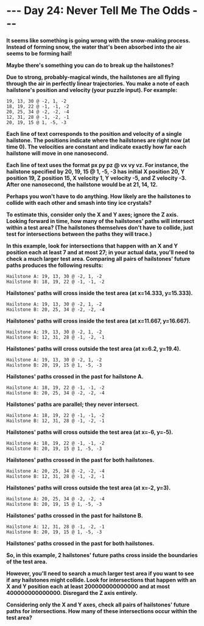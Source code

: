 # --- Day 24: Never Tell Me The Odds ---

**It seems like something is going wrong with the snow-making process. Instead of forming snow, the water that's been absorbed into the air seems to be forming hail!**

**Maybe there's something you can do to break up the hailstones?**

**Due to strong, probably-magical winds, the hailstones are all flying through the air in perfectly linear trajectories. You make a note of each hailstone's position and velocity (your puzzle input). For example:**

```
19, 13, 30 @ -2, 1, -2
18, 19, 22 @ -1, -1, -2
20, 25, 34 @ -2, -2, -4
12, 31, 28 @ -1, -2, -1
20, 19, 15 @ 1, -5, -3
```

**Each line of text corresponds to the position and velocity of a single hailstone. The positions indicate where the hailstones are right now (at time 0). The velocities are constant and indicate exactly how far each hailstone will move in one nanosecond.**

**Each line of text uses the format px py pz @ vx vy vz. For instance, the hailstone specified by 20, 19, 15 @ 1, -5, -3 has initial X position 20, Y position 19, Z position 15, X velocity 1, Y velocity -5, and Z velocity -3. After one nanosecond, the hailstone would be at 21, 14, 12.**

**Perhaps you won't have to do anything. How likely are the hailstones to collide with each other and smash into tiny ice crystals?**

**To estimate this, consider only the X and Y axes; ignore the Z axis. Looking forward in time, how many of the hailstones' paths will intersect within a test area? (The hailstones themselves don't have to collide, just test for intersections between the paths they will trace.)**

**In this example, look for intersections that happen with an X and Y position each at least 7 and at most 27; in your actual data, you'll need to check a much larger test area. Comparing all pairs of hailstones' future paths produces the following results:**

```
Hailstone A: 19, 13, 30 @ -2, 1, -2
Hailstone B: 18, 19, 22 @ -1, -1, -2
```

**Hailstones' paths will cross inside the test area (at x=14.333, y=15.333).**

```
Hailstone A: 19, 13, 30 @ -2, 1, -2
Hailstone B: 20, 25, 34 @ -2, -2, -4
```

**Hailstones' paths will cross inside the test area (at x=11.667, y=16.667).**

```
Hailstone A: 19, 13, 30 @ -2, 1, -2
Hailstone B: 12, 31, 28 @ -1, -2, -1
```

**Hailstones' paths will cross outside the test area (at x=6.2, y=19.4).**

```
Hailstone A: 19, 13, 30 @ -2, 1, -2
Hailstone B: 20, 19, 15 @ 1, -5, -3
```

**Hailstones' paths crossed in the past for hailstone A.**

```
Hailstone A: 18, 19, 22 @ -1, -1, -2
Hailstone B: 20, 25, 34 @ -2, -2, -4
```

**Hailstones' paths are parallel; they never intersect.**

```
Hailstone A: 18, 19, 22 @ -1, -1, -2
Hailstone B: 12, 31, 28 @ -1, -2, -1
```

**Hailstones' paths will cross outside the test area (at x=-6, y=-5).**

```
Hailstone A: 18, 19, 22 @ -1, -1, -2
Hailstone B: 20, 19, 15 @ 1, -5, -3
```

**Hailstones' paths crossed in the past for both hailstones.**

```
Hailstone A: 20, 25, 34 @ -2, -2, -4
Hailstone B: 12, 31, 28 @ -1, -2, -1
```

**Hailstones' paths will cross outside the test area (at x=-2, y=3).**

```
Hailstone A: 20, 25, 34 @ -2, -2, -4
Hailstone B: 20, 19, 15 @ 1, -5, -3
```

**Hailstones' paths crossed in the past for hailstone B.**

```
Hailstone A: 12, 31, 28 @ -1, -2, -1
Hailstone B: 20, 19, 15 @ 1, -5, -3
```

**Hailstones' paths crossed in the past for both hailstones.**

**So, in this example, 2 hailstones' future paths cross inside the boundaries of the test area.**

**However, you'll need to search a much larger test area if you want to see if any hailstones might collide. Look for intersections that happen with an X and Y position each at least 200000000000000 and at most 400000000000000. Disregard the Z axis entirely.**

**Considering only the X and Y axes, check all pairs of hailstones' future paths for intersections. How many of these intersections occur within the test area?**
